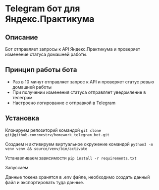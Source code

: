 # Telegram бот для Яндекс.Практикума

## Описание

Бот отправляет запросы к  API Яндекс.Практикума и проверяет изменение статуса домашней работы.

## Принцип работы бота

 - Раз в 10 минут отправляет запрос к API и проверяет статус ревью домашней работы
 - При получении изменения статуса отправляет уведомление в телеграм
 - Настроено логирование с отправкой в Telegram

## Установка
Клонируем репозиторий командой `git clone git@github.com:mxstrv/homework_telegram_bot.git`

Создаем и активируем виртуальное окружение командой `python3 -m venv venv && source/venv/bin/activate`

Устанавливаем зависимости `pip install -r requirements.txt`

Запускаем

Данные токена хранятся в .env файле, необходимо создать данный файл и экспортировать туда данные.
